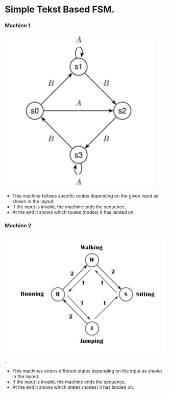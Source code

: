# Simple Tekst Based FSM.

### **Machine 1**

![](https://github.com/ayoub-z/FSM/blob/main/machine%20layouts/machine_1_(routes).png).

- This machine follows specific routes depending on the given input as shown in the layout.
- If the input is invalid, the machine ends the sequence.
- At the end it shows which routes (nodes) it has landed on.

### **Machine 2**

![](https://github.com/ayoub-z/FSM/blob/main/machine%20layouts/machine_2_(states).png).

- This machines enters different states depending on the input as shown in the layout.
- If the input is invalid, the machine ends the sequence.
- At the end it shows which states (nodes) it has landed on.
